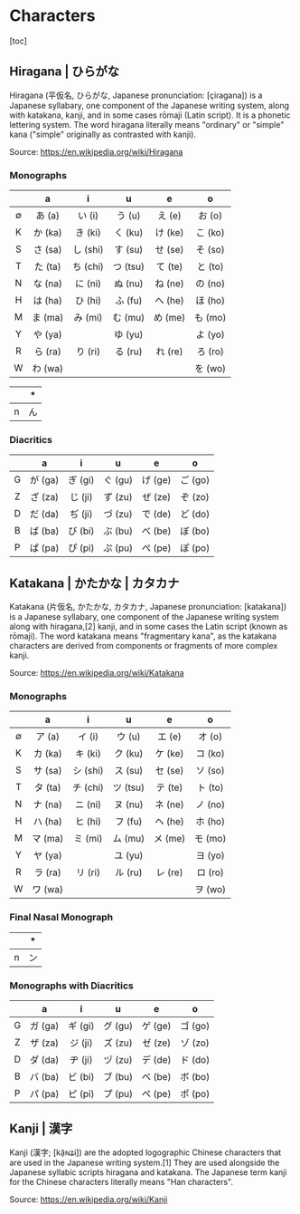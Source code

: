 # Characters

[toc]

## Hiragana | ひらがな

Hiragana (平仮名, ひらがな, Japanese pronunciation: [çiɾaɡana]) is a Japanese syllabary, one component of the Japanese writing system, along with katakana, kanji, and in some cases rōmaji (Latin script). It is a phonetic lettering system. The word hiragana literally means "ordinary" or "simple" kana ("simple" originally as contrasted with kanji).

Source: https://en.wikipedia.org/wiki/Hiragana

### Monographs

| | a | i | u | e | o |
|:---:|:---:|:---:|:---:|:---:|:---:|
| ∅ | あ (a) | い (i) | う (u) | え (e) | お (o) |
| K | か (ka) | き (ki) | く (ku) | け (ke) | こ (ko) |
| S | さ (sa) | し (shi) | す (su) | せ (se) | そ (so) |
| T | た (ta) | ち (chi) | つ (tsu) | て (te) | と (to) |
| N | な (na) | に (ni) | ぬ (nu) | ね (ne) | の (no) |
| H | は (ha) | ひ (hi) | ふ (fu) | へ (he) | ほ (ho) |
| M | ま (ma) | み (mi) | む (mu) | め (me) | も (mo) |
| Y | や (ya) |  | ゆ (yu) |  | よ (yo) |
| R | ら (ra) | り (ri) | る (ru) | れ (re) | ろ (ro) |
| W | わ (wa) |  |  |  | を (wo) |

| | * |
|:---:|:---:|
| n | ん |

### Diacritics

| | a | i | u | e | o |
|:---:|:---:|:---:|:---:|:---:|:---:|
| G | が (ga) | ぎ (gi) | ぐ (gu) | げ (ge) | ご (go) |
| Z | ざ (za) | じ (ji) | ず (zu) | ぜ (ze) | ぞ (zo) |
| D | だ (da) | ぢ (ji) | づ (zu) | で (de) | ど (do) |
| B | ば (ba) | び (bi) | ぶ (bu) | べ (be) | ぼ (bo) |
| P | ぱ (pa) | ぴ (pi) | ぷ (pu) | ぺ (pe) | ぽ (po) |

## Katakana | かたかな | カタカナ

Katakana (片仮名, かたかな, カタカナ, Japanese pronunciation: [katakana]) is a Japanese syllabary, one component of the Japanese writing system along with hiragana,[2] kanji, and in some cases the Latin script (known as rōmaji). The word katakana means "fragmentary kana", as the katakana characters are derived from components or fragments of more complex kanji.

Source: https://en.wikipedia.org/wiki/Katakana

### Monographs

| | a | i | u | e | o |
|:---:|:---:|:---:|:---:|:---:|:---:|
| ∅ | ア (a) | イ (i) | ウ (u) | エ (e) | オ (o) |
| K | カ (ka) | キ (ki) | ク (ku) | ケ (ke) | コ (ko) |
| S | サ (sa) | シ (shi) | ス (su) | セ (se) | ソ (so) |
| T | タ (ta) | チ (chi) | ツ (tsu) | テ (te) | ト (to) |
| N | ナ (na) | ニ (ni) | ヌ (nu) | ネ (ne) | ノ (no) |
| H | ハ (ha) | ヒ (hi) | フ (fu) | ヘ (he) | ホ (ho) |
| M | マ (ma) | ミ (mi) | ム (mu) | メ (me) | モ (mo) |
| Y | ヤ (ya) |  | ユ (yu) |  | ヨ (yo) |
| R | ラ (ra) | リ (ri) | ル (ru) | レ (re) | ロ (ro) |
| W | ワ (wa) |  |  |  | ヲ (wo) |

### Final Nasal Monograph

| | * |
|:---:|:---:|
| n | ン |

### Monographs with Diacritics

| | a | i | u | e | o |
|:---:|:---:|:---:|:---:|:---:|:---:|
| G | ガ (ga) | ギ (gi) | グ (gu) | ゲ (ge) | ゴ (go) |
| Z | ザ (za) | ジ (ji) | ズ (zu) | ゼ (ze) | ゾ (zo) |
| D | ダ (da) | ヂ (ji) | ヅ (zu) | デ (de) | ド (do) |
| B | バ (ba) | ビ (bi) | ブ (bu) | ベ (be) | ボ (bo) |
| P | パ (pa) | ピ (pi) | プ (pu) | ペ (pe) | ポ (po) |

## Kanji | 漢字

Kanji (漢字; [kã̠ɴʑi]) are the adopted logographic Chinese characters that are used in the Japanese writing system.[1] They are used alongside the Japanese syllabic scripts hiragana and katakana. The Japanese term kanji for the Chinese characters literally means "Han characters".

Source: https://en.wikipedia.org/wiki/Kanji